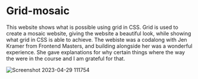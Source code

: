 # Grid-mosaic

This website shows what is possible using grid in CSS. Grid is used to create a mosaic website, giving the website a beautiful look, while showing what grid in CSS is able to achieve. The webiste was a codalong with Jen Kramer from Frontend Masters, and building alongside her was a wonderful experience. She gave explanations for why certain things where the way the were in the course and I am grateful for that.

![Screenshot 2023-04-29 111754](https://user-images.githubusercontent.com/99284883/235297806-a502e2a6-162e-4dc4-ba20-7109e2f2cb5d.png)
